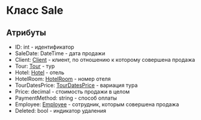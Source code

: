 # Класс Sale

## Атрибуты

- ID: int - идентификатор
- SaleDate: DateTime - дата продажи
- Client: [Client](./Client.md "Client") - клиент, по отношению к которому совершена продажа
- Tour: [Tour](./Tour.md "Tour") - тур
- Hotel: [Hotel](./Hotel.md "Hotel") - отель
- HotelRoom: [HotelRoom](./HotelRoom.md "HotelRoom") - номер отеля
- TourDatesPrice: [TourDatesPrice](./TourDatesPrice.md "TourDatesPrice") - вариация тура
- Price:  decimal - стоимость продажи в целом
- PaymentMethod: string - способ оплаты
- Employee: [Employee](./Employee.md "Employee") - сотрудник, которым совершена продажа
- Deleted: bool - индикатор удаления